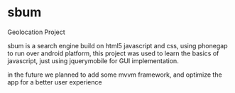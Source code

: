 sbum
====
Geolocation Project

sbum is a search engine build on html5 javascript and css, using phonegap to run over android platform, this project was used to learn the basics of javascript, just using jquerymobile for GUI implementation.

in the future we planned to add some mvvm framework, and optimize the app for a better user experience



